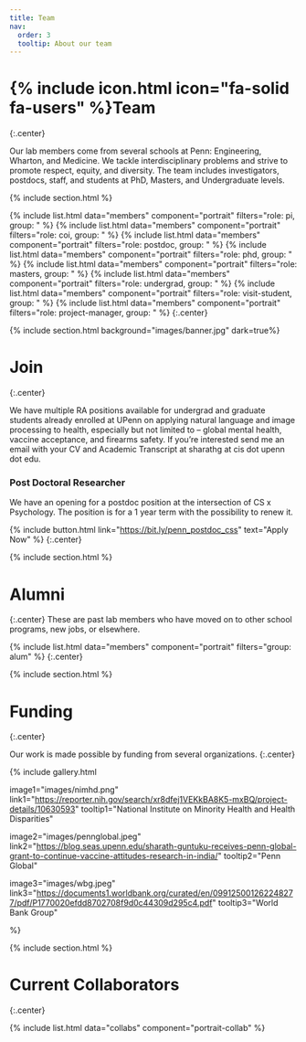 ```yaml
---
title: Team
nav:
  order: 3
  tooltip: About our team
---
```


# {% include icon.html icon="fa-solid fa-users" %}Team
{:.center}

Our lab members come from several schools at Penn: Engineering, Wharton, and Medicine. We tackle interdisciplinary problems and strive to promote respect, equity, and diversity. The team includes investigators, postdocs, staff, and students at PhD, Masters, and Undergraduate levels.

{% include section.html %}

{% include list.html data="members" component="portrait" filters="role: pi, group: " %}
{% include list.html data="members" component="portrait" filters="role: coi, group: " %}
{% include list.html data="members" component="portrait" filters="role: postdoc, group: " %}
{% include list.html data="members" component="portrait" filters="role: phd, group: " %}
{% include list.html data="members" component="portrait" filters="role: masters, group: " %}
{% include list.html data="members" component="portrait" filters="role: undergrad, group: " %}
{% include list.html data="members" component="portrait" filters="role: visit-student, group: " %}
{% include list.html data="members" component="portrait" filters="role: project-manager, group: " %}
{:.center}

{% include section.html background="images/banner.jpg" dark=true%}

# Join
{:.center}

We have multiple RA positions available for undergrad and graduate students already enrolled at UPenn on applying natural language and image processing to health, especially but not limited to – global mental health, vaccine acceptance, and firearms safety. If you’re interested send me an email with your CV and Academic Transcript at sharathg at cis dot upenn dot edu. 

### Post Doctoral Researcher

We have an opening for a postdoc position at the intersection of CS x Psychology. The position is for a 1 year term with the possibility to renew it. 

{% include button.html link="https://bit.ly/penn_postdoc_css" text="Apply Now" %}
{:.center}

{% include section.html %}

# Alumni
{:.center}
These are past lab members who have moved on to other school programs, new jobs, or elsewhere.

{% include list.html data="members" component="portrait" filters="group: alum" %}
{:.center}

{% include section.html %}

# Funding
{:.center}

Our work is made possible by funding from several organizations.
{:.center}

{%
  include gallery.html

  image1="images/nimhd.png"
  link1="https://reporter.nih.gov/search/xr8dfej1VEKkBA8K5-mxBQ/project-details/10630593"
  tooltip1="National Institute on Minority Health and Health Disparities"

  image2="images/pennglobal.jpeg"
  link2="https://blog.seas.upenn.edu/sharath-guntuku-receives-penn-global-grant-to-continue-vaccine-attitudes-research-in-india/"
  tooltip2="Penn Global"

  image3="images/wbg.jpeg"
  link3="https://documents1.worldbank.org/curated/en/099125001262248277/pdf/P1770020efdd8702708f9d0c44309d295c4.pdf"
  tooltip3="World Bank Group"
 
%}

{% include section.html %}

# Current Collaborators
{:.center}

{% include list.html data="collabs" component="portrait-collab" %}
